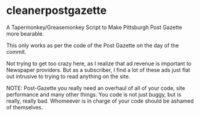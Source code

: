 # cleanerpostgazette
A Tapermonkey/Greasemonkey Script to Make Pittsburgh Post Gazette more bearable.

This only works as per the code of the Post Gazette on the day of the commit.

Not trying to get too crazy here, as I realize that ad revenue is important to Newspaper providers.  But as a subscriber, I find a lot of these ads just flat out intrusive to trying to read anything on the site.  

NOTE: Post-Gazette you really need an overhaul of all of your code, site performance and many other things.  You code is not just buggy, but is really, really bad.  Whomeever is in charge of your code should be ashamed of themselves.

